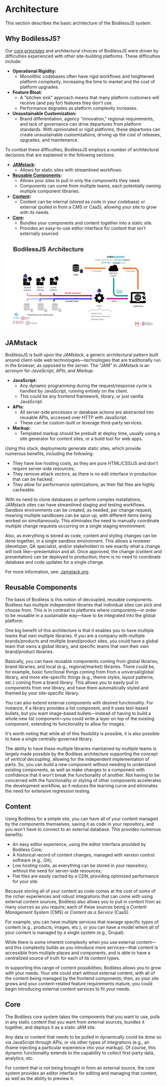 # Architecture

This section describes the basic architecture of the BodilessJS system.

## Why BodilessJS?

Our [core principles](../../About/CorePrinciples) and architectural choices of
BodilessJS were driven by difficulties experienced with other site-building
platforms. These difficulties include:

- **Operational Rigidity:**
  - Monolithic codebases often have rigid workflows and heightened platform
    complexity, increasing the time to market and the cost of platform upgrades.
- **Feature Bloat:**
  - A "kitchen sink" approach means that many platform customers will receive
    (and pay for) features they don't use.
  - Performance degrades as platform complexity increases.
- **Unsustainable Customization:**
  - Brand differentiation, agency "innovation," regional requirements, and lack
    of governance can drive departures from platform standards. With opinionated
    or rigid platforms, these departures can create unsustainable
    customizations, driving up the cost of releases, upgrades, and maintenance.

To combat these difficulties, BodilessJS employs a number of architectural
decisions that are explained in the following sections:

- **[JAMstack](#jamstack):**
  - Allows for static sites with streamlined workflows.
- **[Reusable Components](#reusable-components):**
  - Allows your sites to pull in only the components they need.
  - Components can come from multiple teams, each potentially owning multiple
    component libraries.
- **[Content](#content):**
  - Content can be internal (stored as code in your codebase) or external
    (pulled in from a CMS or CaaS), allowing your site to grow with its needs.
- **[Core](#core):**
  - Bundles your components and content together into a static site.
  - Provides an easy-to-use editor interface for content that isn't externally
    sourced.

![BodilessJS Architecture](assets/bodilessjs-architecture.jpg)

## JAMstack

BodilessJS is built upon the _JAMstack_, a generic architectural pattern built
around client-side web technologies—technologies that are traditionally run in
the browser, as opposed to the server. The "JAM" in JAMstack is an acronym for
_JavaScript_, _APIs_, and _Markup_:

- **JavaScript:**
  - Any dynamic programming during the request/response cycle is handled by
    JavaScript, running entirely on the client.
  - This could be any frontend framework, library, or just vanilla JavaScript.
- **APIs:**
  - All server-side processes or database actions are abstracted into reusable
    APIs, accessed over HTTP with JavaScript.
  - These can be custom-built or leverage third-party services.
- **Markup:**
  - Templated markup should be prebuilt at deploy time, usually using a site
    generator for content sites, or a build tool for web apps.

Using this stack, deployments generate static sites, which provide numerous
benefits, including the following:

- They have low hosting costs, as they are pure HTML/CSS/JS and don't require
  server-side resources;
- They remove attack vectors, as there is no edit interface in production that
  can be hacked;
- They allow for performance optimizations, as their flat files are highly
  cacheable.

With no need to clone databases or perform complex installations, JAMstack sites
can have streamlined staging and testing workflows. Sandbox environments can be
created, as needed, per change request, meaning multiple sandboxes can be spun
up, with different items being worked on simultaneously. This eliminates the
need to manually coordinate multiple change requests occurring on a single
staging environment.

Also, as everything is stored as code, content and styling changes can be done
together, in a single sandbox environment. This allows a reviewer (developer, QA
specialist, and/or stakeholder) to see exactly what a change will look
like—presentation and all. Once approved, the change (content _and_
presentation) can be deployed to production; there is no need to coordinate
database and code updates for a single change.

For more information, see: [Jamstack.org](https://jamstack.org/).

## Reusable Components

The basis of Bodiless is this notion of decoupled, reusable components. Bodiless
has multiple independent libraries that individual sites can pick and choose
from. This is in contrast to platforms where components—in order to be reusable
in a sustainable way—have to be integrated into the global platform.

One big benefit of this architecture is that it enables you to have multiple
teams that own multiple libraries. If you are a company with multiple
brands/products and multiple brand/product sites, you could have a global team
that owns a global library, and specific teams that own their own brand/product
libraries.

Basically, you can have reusable components coming from global libraries, brand
libraries, and local (e.g., regional/market) libraries. There could be, for
example, basic functional things coming from from a universal/global library,
and more site-specific things (e.g., theme styles, layout patterns, etc.) coming
from a brand library. This allows you to easily pull in components from one
library, and have them automatically styled and themed by your site-specific
library.

You can also extend external components with desired functionality. For
instance, if a library provides a list component, and it uses text-based
bullets, but you want image-based bullets—instead of having to build a whole new
list component—you could write a layer on top of the existing component,
extending its functionality to allow for images.

It's worth noting that while all of this flexibility is possible, it is also
possible to have a single centrally-governed library.

The ability to have these multiple libraries maintained by multiple teams is
largely made possible by the Bodiless architecture supporting the concept of
_vertical decoupling_, allowing for the independent implementation of parts. So,
you can build a new component without needing to understand existing components,
as well as make changes to a component with confidence that it won't break the
functionality of another. Not having to be concerned with the functionality or
styling of other components accelerates the development workflow, as it reduces
the learning curve and eliminates the need for extensive regression testing.

## Content

Using Bodiless for a simple site, you can have all of your content managed by
the components themselves, saving it as code in your repository, and you won't
have to connect to an external database. This provides numerous benefits:

- An easy editor experience, using the editor interface provided by Bodiless
  Core;
- A historical record of content changes, managed with version control software
  (e.g., Git);
- Low hosting costs, as everything can be stored in your repository, without the
  need for server-side resources;
- Flat files are easily cached by a CDN, providing optimized performance for
  your site.

Because storing all of your content as code comes at the cost of some of the
richer experiences and robust integrations that can come with using external
content sources, Bodiless also allows you to pull in content from as many
sources as you require; each of these sources being a _Content Management
System_ (CMS) or _Content as a Service_ (CaaS).

For example, you can have multiple services that manage specific types of
content (e.g., products, images, etc.), or you can have a model where all of
your content is managed by a single system (e.g., Drupal).

While there is some inherent complexity when you use external content—and this
complexity builds as you introduce more services—that content is accessible from
multiple places and components, and is able to have a centralized source of
truth for each of its content types.

In supporting this range of content possibilities, Bodiless allows you to grow
with your needs. Your site could start without external content, with all of the
content being managed by the frontend components; then, as your site grows and
your content-related feature requirements mature, you could begin introducing
external content services to fit your needs.

## Core

The Bodiless core system takes the components that you want to use, pulls in any
static content that you want from external sources, bundles it together, and
deploys it as a static JAM site.

Any data or content that needs to be pulled in dynamically could be done so via
JavaScript through APIs, or via other types of integrations (e.g., an iframe
injecting a particular experience into your markup). Of course, this dynamic
functionality extends to the capability to collect first-party data, analytics,
etc.

For content that is not being brought in from an external source, the core
system provides an editor interface for editing and managing that content, as
well as the ability to preview it.


